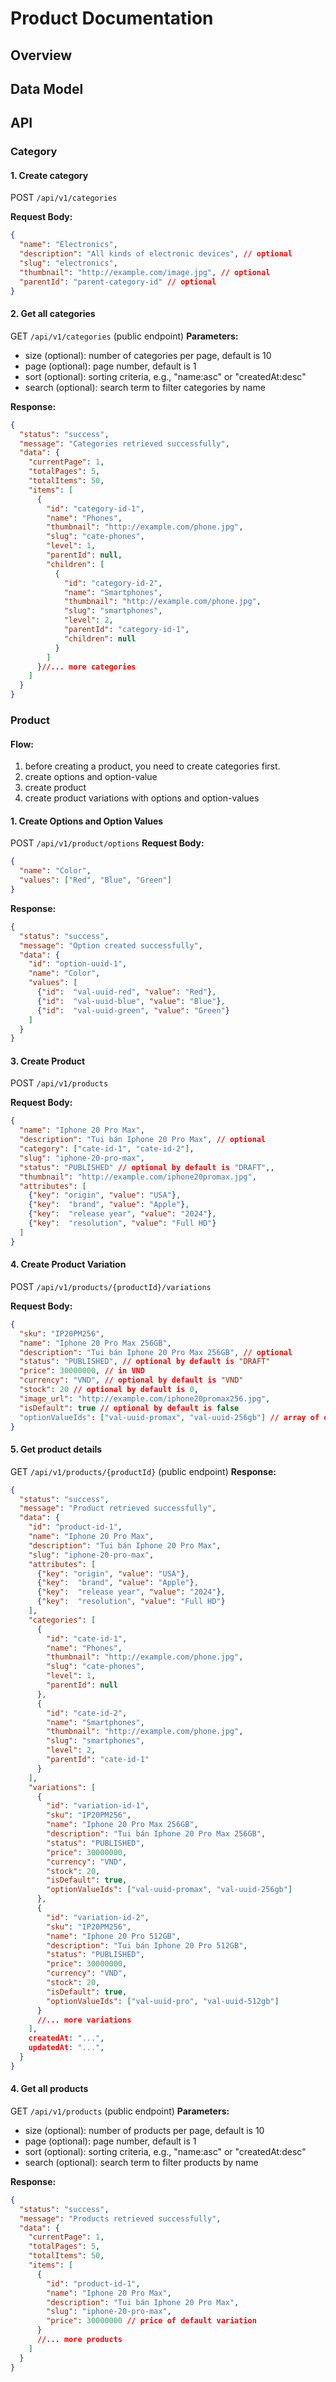 # Product Documentation

## Overview

## Data Model



## API
### Category
#### 1. Create category
POST `/api/v1/categories` 

**Request Body:**
```json
{
  "name": "Electronics",
  "description": "All kinds of electronic devices", // optional
  "slug": "electronics",
  "thumbnail": "http://example.com/image.jpg", // optional
  "parentId": "parent-category-id" // optional
}
```

#### 2. Get all categories
GET `/api/v1/categories` (public endpoint)
**Parameters:**
- size (optional): number of categories per page, default is 10
- page (optional): page number, default is 1
- sort (optional): sorting criteria, e.g., "name:asc" or "createdAt:desc"
- search (optional): search term to filter categories by name

**Response:**

```json
{
  "status": "success",
  "message": "Categories retrieved successfully",
  "data": {
    "currentPage": 1,
    "totalPages": 5,
    "totalItems": 50,
    "items": [
      {
        "id": "category-id-1",
        "name": "Phones",
        "thumbnail": "http://example.com/phone.jpg",
        "slug": "cate-phones",
        "level": 1,
        "parentId": null,
        "children": [
          {
            "id": "category-id-2",
            "name": "Smartphones",
            "thumbnail": "http://example.com/phone.jpg",
            "slug": "smartphones",
            "level": 2,
            "parentId": "category-id-1",
            "children": null
          }
        ]
      }//... more categories
    ]
  }
}
```

### Product
#### Flow:
1. before creating a product, you need to create categories first.
2. create options and option-value 
3. create product
4. create product variations with options and option-values

#### 1. Create Options and Option Values
POST `/api/v1/product/options`
**Request Body:**
```json
{
  "name": "Color",
  "values": ["Red", "Blue", "Green"]
}
```
**Response:**
```json
{
  "status": "success",
  "message": "Option created successfully",
  "data": {
    "id": "option-uuid-1",
    "name": "Color",
    "values": [
      {"id":  "val-uuid-red", "value": "Red"},
      {"id":  "val-uuid-blue", "value": "Blue"},
      {"id":  "val-uuid-green", "value": "Green"}
    ]
  }
}
```



#### 3. Create Product

POST `/api/v1/products`

**Request Body:**
```json
{
  "name": "Iphone 20 Pro Max",
  "description": "Tui bán Iphone 20 Pro Max", // optional
  "category": ["cate-id-1", "cate-id-2"],
  "slug": "iphone-20-pro-max",
  "status": "PUBLISHED" // optional by default is "DRAFT",,
  "thumbnail": "http://example.com/iphone20promax.jpg",
  "attributes": [
    {"key": "origin", "value": "USA"},
    {"key":  "brand", "value": "Apple"},
    {"key":  "release year", "value": "2024"},
    {"key":  "resolution", "value": "Full HD"}
  ]
}
```
#### 4. Create Product Variation
POST `/api/v1/products/{productId}/variations`

**Request Body:**
```json
{
  "sku": "IP20PM256",
  "name": "Iphone 20 Pro Max 256GB",
  "description": "Tui bán Iphone 20 Pro Max 256GB", // optional
  "status": "PUBLISHED", // optional by default is "DRAFT"
  "price": 30000000, // in VND
  "currency": "VND", // optional by default is "VND"
  "stock": 20 // optional by default is 0,
  "image_url": "http://example.com/iphone20promax256.jpg",
  "isDefault": true // optional by default is false
  "optionValueIds": ["val-uuid-promax", "val-uuid-256gb"] // array of option value ids
}
```

#### 5. Get product details
GET `/api/v1/products/{productId}` (public endpoint)
**Response:**
```json
{
  "status": "success",
  "message": "Product retrieved successfully",
  "data": {
    "id": "product-id-1",
    "name": "Iphone 20 Pro Max",
    "description": "Tui bán Iphone 20 Pro Max",
    "slug": "iphone-20-pro-max",
    "attributes": [
      {"key": "origin", "value": "USA"},
      {"key":  "brand", "value": "Apple"},
      {"key":  "release year", "value": "2024"},
      {"key":  "resolution", "value": "Full HD"}
    ],
    "categories": [
      {
        "id": "cate-id-1",
        "name": "Phones",
        "thumbnail": "http://example.com/phone.jpg",
        "slug": "cate-phones",
        "level": 1,
        "parentId": null
      },
      {
        "id": "cate-id-2",
        "name": "Smartphones",
        "thumbnail": "http://example.com/phone.jpg",
        "slug": "smartphones",
        "level": 2,
        "parentId": "cate-id-1"
      }
    ],
    "variations": [
      {
        "id": "variation-id-1",
        "sku": "IP20PM256",
        "name": "Iphone 20 Pro Max 256GB",
        "description": "Tui bán Iphone 20 Pro Max 256GB",
        "status": "PUBLISHED",
        "price": 30000000,
        "currency": "VND",
        "stock": 20,
        "isDefault": true,
        "optionValueIds": ["val-uuid-promax", "val-uuid-256gb"]
      },
      {
        "id": "variation-id-2",
        "sku": "IP20PM256",
        "name": "Iphone 20 Pro 512GB",
        "description": "Tui bán Iphone 20 Pro 512GB",
        "status": "PUBLISHED",
        "price": 30000000,
        "currency": "VND",
        "stock": 20,
        "isDefault": true,
        "optionValueIds": ["val-uuid-pro", "val-uuid-512gb"]
      }
      //... more variations
    ],
    createdAt: "...",
    updatedAt: "...",
  }
}
```

#### 4. Get all products
GET `/api/v1/products` (public endpoint)
**Parameters:**
- size (optional): number of products per page, default is 10
- page (optional): page number, default is 1
- sort (optional): sorting criteria, e.g., "name:asc" or "createdAt:desc"
- search (optional): search term to filter products by name

**Response:**
```json
{
  "status": "success",
  "message": "Products retrieved successfully",
  "data": {
    "currentPage": 1,
    "totalPages": 5,
    "totalItems": 50,
    "items": [
      {
        "id": "product-id-1",
        "name": "Iphone 20 Pro Max",
        "description": "Tui bán Iphone 20 Pro Max",
        "slug": "iphone-20-pro-max",
        "price": 30000000 // price of default variation
      }
      //... more products
    ]
  }
}
```

